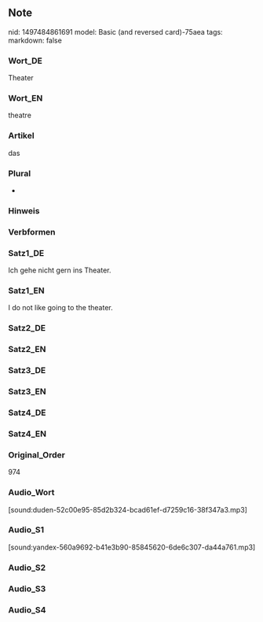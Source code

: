 ## Note
nid: 1497484861691
model: Basic (and reversed card)-75aea
tags: 
markdown: false

### Wort_DE
Theater

### Wort_EN
theatre

### Artikel
das

### Plural
-

### Hinweis


### Verbformen


### Satz1_DE
Ich gehe nicht gern ins Theater.

### Satz1_EN
I do not like going to the theater.

### Satz2_DE


### Satz2_EN


### Satz3_DE


### Satz3_EN


### Satz4_DE


### Satz4_EN


### Original_Order
974

### Audio_Wort
[sound:duden-52c00e95-85d2b324-bcad61ef-d7259c16-38f347a3.mp3]

### Audio_S1
[sound:yandex-560a9692-b41e3b90-85845620-6de6c307-da44a761.mp3]

### Audio_S2


### Audio_S3


### Audio_S4

